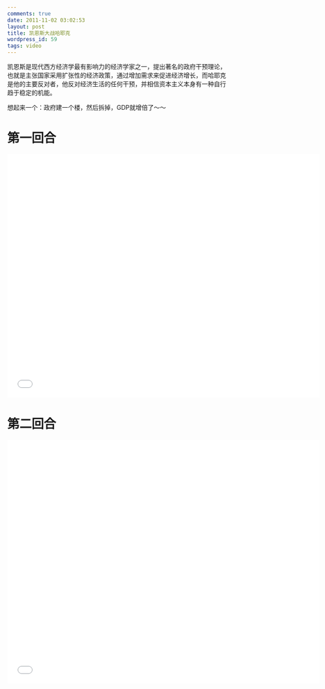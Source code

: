```yaml
---
comments: true
date: 2011-11-02 03:02:53
layout: post
title: 凯恩斯大战哈耶克
wordpress_id: 59
tags: video
---
```



 凯恩斯是现代西方经济学最有影响力的经济学家之一，提出著名的政府干预理论，也就是主张国家采用扩张性的经济政策，通过增加需求来促进经济增长，而哈耶克是他的主要反对者，他反对经济生活的任何干预，并相信资本主义本身有一种自行趋于稳定的机能。

想起来一个：政府建一个楼，然后拆掉，GDP就增倍了～～

# 第一回合

<iframe src="//player.youku.com/embed/XMjc0MTgwMTgw" scrolling="no" border="0" frameborder="no" framespacing="0" allowfullscreen="true" width="720" height="560"> </iframe>



# 第二回合

<iframe src="//player.youku.com/embed/XMjk4ODgwNzg4" scrolling="no" border="0" frameborder="no" framespacing="0" allowfullscreen="true" width="720" height="560"> </iframe>


